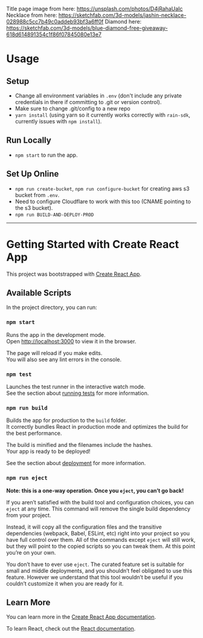 Title page image from here: https://unsplash.com/photos/D4jRahaUaIc
Necklace from here: https://sketchfab.com/3d-models/jashin-necklace-028988c5cc7b49c0addeb93bf3a6ff0f
Diamond here: https://sketchfab.com/3d-models/blue-diamond-free-giveaway-618d614891354c1f86f07845080e13e7

# Usage

## Setup

* Change all environment variables in `.env` (don't include any private credentials in there if committing to .git or version control).
* Make sure to change .git/config to a new repo
* `yarn install` (using yarn so it currently works correctly with `rain-sdk`, currently issues with `npm install`).

## Run Locally
* `npm start` to run the app.

## Set Up Online
* `npm run create-bucket`, `npm run configure-bucket` for creating aws s3 bucket from `.env`. 
* Need to configure Cloudflare to work with this too (CNAME pointing to the s3 bucket).
* `npm run BUILD-AND-DEPLOY-PROD`

---

# Getting Started with Create React App

This project was bootstrapped with [Create React App](https://github.com/facebook/create-react-app).

## Available Scripts

In the project directory, you can run:

### `npm start`

Runs the app in the development mode.\
Open [http://localhost:3000](http://localhost:3000) to view it in the browser.

The page will reload if you make edits.\
You will also see any lint errors in the console.

### `npm test`

Launches the test runner in the interactive watch mode.\
See the section about [running tests](https://facebook.github.io/create-react-app/docs/running-tests) for more information.

### `npm run build`

Builds the app for production to the `build` folder.\
It correctly bundles React in production mode and optimizes the build for the best performance.

The build is minified and the filenames include the hashes.\
Your app is ready to be deployed!

See the section about [deployment](https://facebook.github.io/create-react-app/docs/deployment) for more information.

### `npm run eject`

**Note: this is a one-way operation. Once you `eject`, you can’t go back!**

If you aren’t satisfied with the build tool and configuration choices, you can `eject` at any time. This command will remove the single build dependency from your project.

Instead, it will copy all the configuration files and the transitive dependencies (webpack, Babel, ESLint, etc) right into your project so you have full control over them. All of the commands except `eject` will still work, but they will point to the copied scripts so you can tweak them. At this point you’re on your own.

You don’t have to ever use `eject`. The curated feature set is suitable for small and middle deployments, and you shouldn’t feel obligated to use this feature. However we understand that this tool wouldn’t be useful if you couldn’t customize it when you are ready for it.

## Learn More

You can learn more in the [Create React App documentation](https://facebook.github.io/create-react-app/docs/getting-started).

To learn React, check out the [React documentation](https://reactjs.org/).
